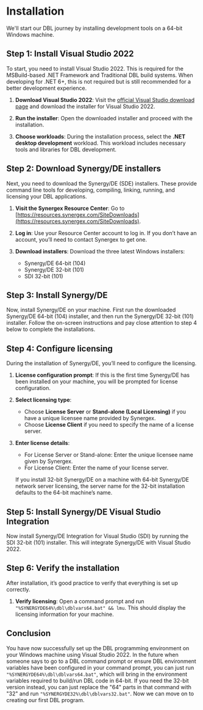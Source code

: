 # Installation

We'll start our DBL journey by installing development tools on a 64-bit Windows machine. 

## Step 1: Install Visual Studio 2022

To start, you need to install Visual Studio 2022. This is required for the MSBuild-based .NET Framework and Traditional DBL build systems. When developing for .NET 6+, this is not required but is still recommended for a better development experience.

1. **Download Visual Studio 2022**: Visit the [official Visual Studio download page](https://visualstudio.microsoft.com/downloads/) and download the installer for Visual Studio 2022.

2. **Run the installer**: Open the downloaded installer and proceed with the installation.

3. **Choose workloads**: During the installation process, select the **.NET desktop development** workload. This workload includes necessary tools and libraries for DBL development.

## Step 2: Download Synergy/DE installers

Next, you need to download the Synergy/DE (SDE) installers. These provide command line tools for developing, compiling, linking, running, and licensing your DBL applications.

1. **Visit the Synergex Resource Center**: Go to [https://resources.synergex.com/SiteDownloads](https://resources.synergex.com/SiteDownloads).

2. **Log in**: Use your Resource Center account to log in. If you don’t have an account, you’ll need to contact Synergex to get one.

3. **Download installers**: Download the three latest Windows installers:
   - Synergy/DE 64-bit (104)
   - Synergy/DE 32-bit (101)
   - SDI 32-bit (101) 

## Step 3: Install Synergy/DE

Now, install Synergy/DE on your machine. First run the downloaded Synergy/DE 64-bit (104) installer, and then run the Synergy/DE 32-bit (101) installer. Follow the on-screen instructions and pay close attention to step 4 below to complete the installations.

## Step 4: Configure licensing

During the installation of Synergy/DE, you’ll need to configure the licensing.

1. **License configuration prompt**: If this is the first time Synergy/DE has been installed on your machine, you will be prompted for license configuration.

2. **Select licensing type**:
   - Choose **License Server** or **Stand-alone (Local Licensing)** if you have a unique licensee name provided by Synergex.
   - Choose **License Client** if you need to specify the name of a license server.

3. **Enter license details**:
   - For License Server or Stand-alone: Enter the unique licensee name given by Synergex.
   - For License Client: Enter the name of your license server.

   If you install 32-bit Synergy/DE on a machine with 64-bit Synergy/DE network server licensing, the server name for the 32-bit installation defaults to the 64-bit machine’s name.

## Step 5: Install Synergy/DE Visual Studio Integration

Now install Synergy/DE Integration for Visual Studio (SDI) by running the SDI 32-bit (101) installer. This will integrate Synergy/DE with Visual Studio 2022.

## Step 6: Verify the installation

After installation, it’s good practice to verify that everything is set up correctly. 

1. **Verify licensing**: Open a command prompt and run `"%SYNERGYDE64%\dbl\dblvars64.bat" && lmu`. This should display the licensing information for your machine.
   
## Conclusion
You have now successfully set up the DBL programming environment on your Windows machine using Visual Studio 2022. In the future when someone says to go to a DBL command prompt or ensure DBL environment variables have been configured in your command prompt, you can just run `"%SYNERGYDE64%\dbl\dblvars64.bat"`, which will bring in the environment variables required to build/run DBL code in 64-bit. If you need the 32-bit version instead, you can just replace the "64" parts in that command with "32" and run `"%SYNERGYDE32%\dbl\dblvars32.bat"`. Now we can move on to creating our first DBL program.

